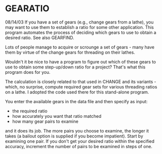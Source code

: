﻿# GEARATIO
08/14/03	If you have a set of gears (e.g., change gears from a lathe), you may want to use them to establish a ratio for some other application. This program automates the process of deciding which gears to use to obtain a desired ratio. See also GEARFIND.

Lots of people manage to acquire or scrounge a set of gears - many have them by
virtue of the change gears for threading on their lathes.

Wouldn't it be nice to have a program to figure out which of these gears to use
to obtain some step-up/down ratio for a project?  That's what this program does
for you.

The calculation is closely related to that used in CHANGE and its variants -
which, no surprise, compute required gear sets for various threading ratios on
a lathe.  I adopted the code used there for this stand-alone program.

You enter the available gears in the data file and then specify as input:

- the required ratio
-	how accurately you want that ratio matched
-	how many gear pairs to examine

and it does its job.  The more pairs you choose to examine, the longer it
takes (a bailout option is supplied if you become impatient).  Start by
examining one pair.  If you don't get your desired ratio within the specified
accuracy, increment the number of pairs to be examined in steps of one.
